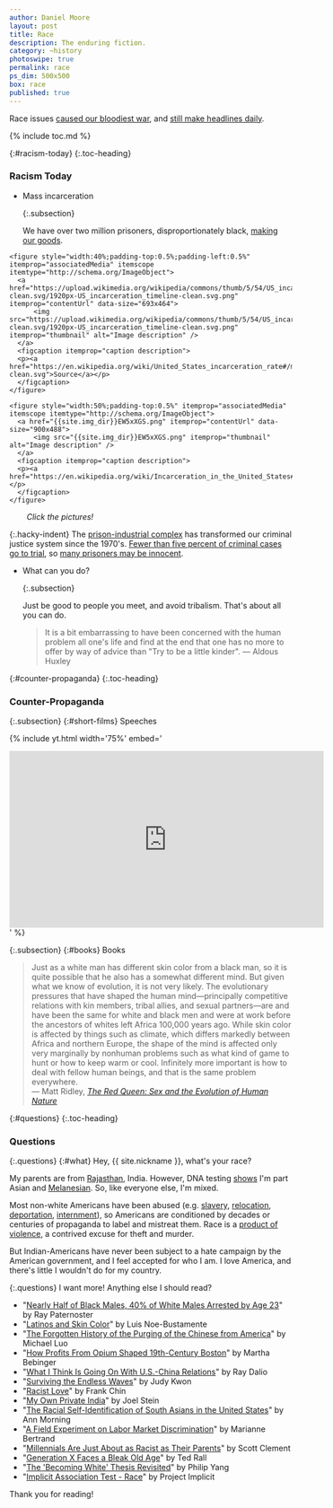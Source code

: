 ```yaml
---
author: Daniel Moore
layout: post
title: Race
description: The enduring fiction.
category: ~history
photoswipe: true
permalink: race
ps_dim: 500x500
box: race
published: true
---
```


Race issues [caused our bloodiest war](https://en.wikipedia.org/wiki/Origins_of_the_American_Civil_War), and [still make headlines daily](https://news.google.com/search?q=racism).

{% include toc.md %}

{:#racism-today}
{:.toc-heading}
### Racism Today

* <p>Mass incarceration</p>{:.subsection}

  We have over two million prisoners, disproportionately black, [making our goods](https://en.wikipedia.org/wiki/Penal_labor_in_the_United_States).

<div class="gallery my-gallery" data-pswp-uid="power-poc" itemscope itemtype="http://schema.org/ImageGallery">

    <figure style="width:40%;padding-top:0.5%;padding-left:0.5%" itemprop="associatedMedia" itemscope itemtype="http://schema.org/ImageObject">
      <a href="https://upload.wikimedia.org/wikipedia/commons/thumb/5/54/US_incarceration_timeline-clean.svg/1920px-US_incarceration_timeline-clean.svg.png" itemprop="contentUrl" data-size="693x464">
          <img src="https://upload.wikimedia.org/wikipedia/commons/thumb/5/54/US_incarceration_timeline-clean.svg/1920px-US_incarceration_timeline-clean.svg.png" itemprop="thumbnail" alt="Image description" />
      </a>
      <figcaption itemprop="caption description">
      <p><a href="https://en.wikipedia.org/wiki/United_States_incarceration_rate#/media/File:US_incarceration_timeline-clean.svg">Source</a></p>
      </figcaption>
    </figure>

    <figure style="width:50%;padding-top:0.5%" itemprop="associatedMedia" itemscope itemtype="http://schema.org/ImageObject">
      <a href="{{site.img_dir}}EW5xXGS.png" itemprop="contentUrl" data-size="900x488">
          <img src="{{site.img_dir}}EW5xXGS.png" itemprop="thumbnail" alt="Image description" />
      </a>
      <figcaption itemprop="caption description">
      <p><a href="https://en.wikipedia.org/wiki/Incarceration_in_the_United_States#/media/File:US_Prisoner_Demographics.svg">Source</a></p>
      </figcaption>
    </figure>

</div>

<i class="photoswipe-caption" style="padding-left:6.1%">Click the pictures!</i>

  {:.hacky-indent}
  The [prison-industrial complex](https://en.wikipedia.org/wiki/Prison%E2%80%93industrial_complex) has transformed our criminal justice system since the 1970's. [Fewer than five percent of criminal cases go to trial](http://web.archive.org/web/20181002152225/https://www.nybooks.com/articles/2014/11/20/why-innocent-people-plead-guilty/), so [many prisoners may be innocent](https://www.goodreads.com/notes/40848160-punishment-without-crime/71655209-daniel-moore).

* <p>What can you do?</p>{:.subsection}

  Just be good to people you meet, and avoid tribalism. That's about all you can do.

  > It is a bit embarrassing to have been concerned with the human problem all one's life and find at the end that one has no more to offer by way of advice than "Try to be a little kinder". &mdash; Aldous Huxley

{:#counter-propaganda}
{:.toc-heading}
### Counter-Propaganda

{:.subsection}
{:#short-films}
Speeches

{% include yt.html width='75%' embed='
<iframe width="560" height="315" src="https://www.youtube.com/embed/playlist?list=PL1X3qTzT40Vlv8m1NqHvT-Cx2ZlMGApo5" frameborder="0" gesture="media" allow="encrypted-media" allowfullscreen></iframe>
' %}

{:.subsection}
{:#books}
Books

> Just as a white man has different skin color from a black man, so it is quite possible that he also has a somewhat different mind. But given what we know of evolution, it is not very likely. The evolutionary pressures that have shaped the human mind—principally competitive relations with kin members, tribal allies, and sexual partners—are and have been the same for white and black men and were at work before the ancestors of whites left Africa 100,000 years ago. While skin color is affected by things such as climate, which differs markedly between Africa and northern Europe, the shape of the mind is affected only very marginally by nonhuman problems such as what kind of game to hunt or how to keep warm or cool. Infinitely more important is how to deal with fellow human beings, and that is the same problem everywhere.
<br> &mdash; Matt Ridley, [*The Red Queen: Sex and the Evolution of Human Nature*](https://www.goodreads.com/notes/18710681-the-red-queen/71655209-daniel-moore)

{:#questions}
{:.toc-heading}
### Questions

{:.questions}
{:#what}
Hey, {{ site.nickname }}, what's your race?

My parents are from [Rajasthan](https://en.wikipedia.org/wiki/Rajasthan), India. However, DNA testing [shows](http://ancstry.me/2wSTzVg) I'm part Asian and [Melanesian](https://en.wikipedia.org/wiki/Melanesians). So, like everyone else, I'm mixed.

Most non-white Americans have been abused (e.g. [slavery](https://en.wikipedia.org/wiki/Slavery_in_the_United_States), [relocation](https://en.wikipedia.org/wiki/Indian_removal), [deportation](https://en.wikipedia.org/wiki/Mexican_Repatriation), [internment](https://en.wikipedia.org/wiki/Internment_of_Japanese_Americans)), so&nbsp;Americans are conditioned by decades or centuries of propaganda to label and mistreat them. Race is a [product of violence](http://www.theatlantic.com/national/archive/2013/05/what-we-mean-when-we-say-race-is-a-social-construct/275872/), a contrived excuse for theft and murder.

But Indian-Americans have never been subject to a hate campaign by the American government, and I feel accepted for who I am. I&nbsp;love America, and there's little I wouldn't do for my country.

{:.questions}
I want more! Anything else I should read?

* "[Nearly Half of Black Males, 40% of White Males Arrested by Age 23](https://bsos.umd.edu/featured-content/study-nearly-half-black-males)" by Ray Paternoster
* "[Latinos and Skin Color](https://www.pewresearch.org/hispanic/2021/11/04/majority-of-latinos-say-skin-color-impacts-opportunity-in-america-and-shapes-daily-life/)" by Luis Noe-Bustamente
* "[The Forgotten History of the Purging of the Chinese from America](https://www.newyorker.com/news/daily-comment/the-forgotten-history-of-the-purging-of-chinese-from-america)" by Michael Luo
* "[How Profits From Opium Shaped 19th-Century Boston](https://www.wbur.org/news/2017/07/31/opium-boston-history)" by Martha Bebinger
* "[What I Think Is Going On With U.S.-China Relations](https://www.linkedin.com/pulse/what-i-think-going-1-china-us-relations-2-other-countries-ray-dalio/)" by Ray Dalio
* "[Surviving the Endless Waves](https://laist.com/news/race-in-la-surviving-the-endless-waves)" by Judy Kwon
* "[Racist Love](https://www.dartmouth.edu/~hist32/Hist33/chin%20Racist%20Love.pdf)" by Frank Chin
* "[My Own Private India](https://content.time.com/time/magazine/article/0,9171,1999416,00.html)" by Joel Stein
* "[The Racial Self-Identification of South Asians in the United States](https://as.nyu.edu/content/dam/nyu-as/faculty/documents/S.Asian.Race.ID.JEMS.January.2001.pdf)" by Ann Morning
* "[A Field Experiment on Labor Market Discrimination](https://www.nber.org/system/files/working_papers/w9873/w9873.pdf)" by Marianne Bertrand
* "[Millennials Are Just About as Racist as Their Parents](https://www.washingtonpost.com/news/wonk/wp/2015/04/07/white-millennials-are-just-about-as-racist-as-their-parents/)" by Scott Clement
* "[Generation X Faces a Bleak Old Age](https://rall.com/2019/10/21/generation-x-faces-a-bleak-impoverished-old-age)" by Ted Rall
* "[The 'Becoming White' Thesis Revisited](https://digitalcommons.kennesaw.edu/cgi/viewcontent.cgi?article=1096&context=jpps)" by Philip Yang
* "[Implicit Association Test - Race](https://implicit.harvard.edu/implicit/takeatest.html)" by Project Implicit

Thank you for reading!